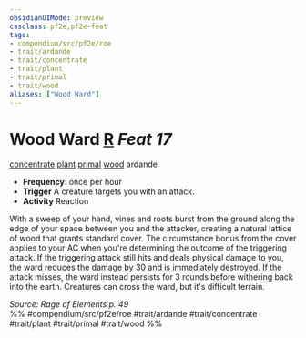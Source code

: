 ```yaml
---
obsidianUIMode: preview
cssclass: pf2e,pf2e-feat
tags:
- compendium/src/pf2e/roe
- trait/ardande
- trait/concentrate
- trait/plant
- trait/primal
- trait/wood
aliases: ["Wood Ward"]
---
```

# Wood Ward  [R](chapter-9-playing-the-game.md#Actions "Reaction") *Feat 17*  
[concentrate](concentrate.md "Concentrate Action & Ability Trait")  [plant](plant.md "Plant Creature Type Trait")  [primal](primal.md "Primal Tradition Trait")  [wood](wood-roe.md "Wood Energy & Element Trait")  ardande  

- **Frequency**: once per hour
- **Trigger** A creature targets you with an attack.
- **Activity** Reaction

With a sweep of your hand, vines and roots burst from the ground along the edge of your space between you and the attacker, creating a natural lattice of wood that grants standard cover. The circumstance bonus from the cover applies to your AC when you're determining the outcome of the triggering attack. If the triggering attack still hits and deals physical damage to you, the ward reduces the damage by 30 and is immediately destroyed. If the attack misses, the ward instead persists for 3 rounds before withering back into the earth. Creatures can cross the ward, but it's difficult terrain.

*Source: Rage of Elements p. 49*  
%% #compendium/src/pf2e/roe #trait/ardande #trait/concentrate #trait/plant #trait/primal #trait/wood %%